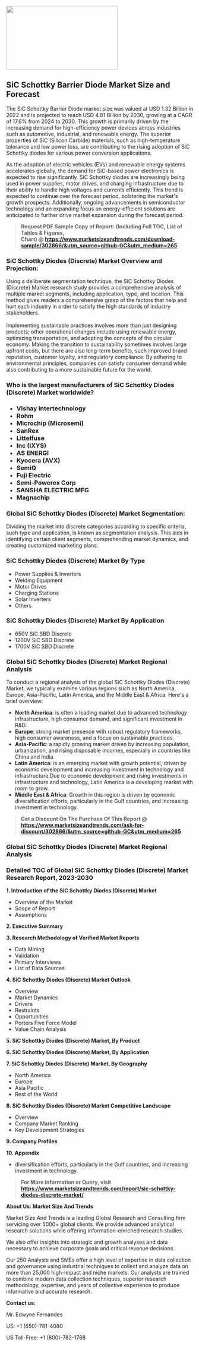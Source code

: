 <p><img class="alignnone size-medium wp-image-20088" src="https://ffe5etoiles.com/wp-content/uploads/2024/12/MST1-300x171.png" alt="" width="300" height="171" /></p><h2>SiC Schottky Barrier Diode Market Size and Forecast</h2><p>The SiC Schottky Barrier Diode market size was valued at USD 1.32 Billion in 2022 and is projected to reach USD 4.81 Billion by 2030, growing at a CAGR of 17.6% from 2024 to 2030. This growth is primarily driven by the increasing demand for high-efficiency power devices across industries such as automotive, industrial, and renewable energy. The superior properties of SiC (Silicon Carbide) materials, such as high-temperature tolerance and low power loss, are contributing to the rising adoption of SiC Schottky diodes for various power conversion applications.</p><p>As the adoption of electric vehicles (EVs) and renewable energy systems accelerates globally, the demand for SiC-based power electronics is expected to rise significantly. SiC Schottky diodes are increasingly being used in power supplies, motor drives, and charging infrastructure due to their ability to handle high voltages and currents efficiently. This trend is expected to continue over the forecast period, bolstering the market's growth prospects. Additionally, ongoing advancements in semiconductor technology and an expanding focus on energy-efficient solutions are anticipated to further drive market expansion during the forecast period.</p></p><blockquote id="" class=""><strong>Request PDF Sample Copy of Report: (Including Full TOC, List of Tables &amp; Figures, Chart)&nbsp;@&nbsp;<strong><a href="https://www.marketsizeandtrends.com/download-sample/302866/&utm_source=github-GC&utm_medium=265" target="_blank">https://www.marketsizeandtrends.com/download-sample/302866/&utm_source=github-GC&utm_medium=265</a></strong></strong></blockquote><h3 id="" class="">SiC Schottky Diodes (Discrete) Market&nbsp;Overview and Projection:</h3><p id="" class="">Using a deliberate segmentation technique, the SiC Schottky Diodes (Discrete) Market research study provides a comprehensive analysis of multiple market segments, including application, type, and location. This method gives readers a comprehensive grasp of the factors that help and hurt each industry in order to satisfy the high standards of industry stakeholders. <br /> <br />Implementing sustainable practices involves more than just designing products; other operational changes include using renewable energy, optimizing transportation, and adopting the concepts of the circular economy. Making the transition to sustainability sometimes involves large upfront costs, but there are also long-term benefits, such improved brand reputation, customer loyalty, and regulatory compliance. By adhering to environmental principles, companies can satisfy consumer demand while also contributing to a more sustainable future for the world.</p><h3 id="" class="">Who is the largest manufacturers of&nbsp;SiC Schottky Diodes (Discrete) Market worldwide?</h3><h3 class=""><p><ul><li>Vishay Intertechnology </li><li> Rohm </li><li> Microchip (Microsemi) </li><li> SanRex </li><li> Littelfuse </li><li> Inc (IXYS) </li><li> AS ENERGI </li><li> Kyocera (AVX) </li><li> SemiQ </li><li> Fuji Electric </li><li> Semi-Powerex Corp </li><li> SANSHA ELECTRIC MFG </li><li> Magnachip</li></ul></p></h3><h3 id="" class="">Global&nbsp;SiC Schottky Diodes (Discrete) Market Segmentation:</h3><p id="" class="">Dividing the market into discrete categories according to specific criteria, such type and application, is known as segmentation analysis. This aids in identifying certain client segments, comprehending market dynamics, and creating customized marketing plans.</p><h3 id="" class="">SiC Schottky Diodes (Discrete) Market&nbsp;By Type</h3><p><p><ul><li>Power Supplies & Inverters</li><li> Welding Equipment</li><li> Motor Drives</li><li> Charging Stations</li><li> Solar Inverters</li><li> Others</p></li></ul></p></p><h3 id="" class="">SiC Schottky Diodes (Discrete) Market&nbsp;By Application</h3><p class=""><p><ul><li>650V SiC SBD Discrete</li><li> 1200V SiC SBD Discrete</li><li> 1700V SiC SBD Discrete</li></ul></p></p><h3 id="" class="">Global SiC Schottky Diodes (Discrete) Market Regional Analysis</h3><p id="" class="">To conduct a regional analysis of the global SiC Schottky Diodes (Discrete) Market, we typically examine various regions such as North America, Europe, Asia-Pacific, Latin America, and the Middle East &amp; Africa. Here's a brief overview:</p><ul><li><strong>North America</strong>: is often a leading market due to advanced technology infrastructure, high consumer demand, and significant investment in R&amp;D.</li><li><strong>Europe</strong>: strong market presence with robust regulatory frameworks, high consumer awareness, and a focus on sustainable practices.</li><li><strong>Asia-Pacific</strong>: a rapidly growing market driven by increasing population, urbanization, and rising disposable incomes, especially in countries like China and India.</li><li><strong>Latin America</strong>: is an emerging market with growth potential, driven by economic development and increasing investment in technology and infrastructure.Due to economic development and rising investments in infrastructure and technology, Latin America is a developing market with room to grow.</li><li><strong>Middle East &amp; Africa</strong>: Growth in this region is driven by economic diversification efforts, particularly in the Gulf countries, and increasing investment in technology.</li></ul><blockquote id="" class=""><strong>Get a Discount On The Purchase Of This Report @ <strong><a href="https://www.marketsizeandtrends.com/ask-for-discount/302866/&utm_source=github-GC&utm_medium=265" target="_blank">https://www.marketsizeandtrends.com/ask-for-discount/302866/&utm_source=github-GC&utm_medium=265</a></strong></strong></blockquote><h3 id="" class="">Global SiC Schottky Diodes (Discrete) Market Regional Analysis</h3><h3 id="" class="">Detailed TOC of Global SiC Schottky Diodes (Discrete) Market Research Report, 2023-2030</h3><p id="" class=""><strong>1. Introduction of the SiC Schottky Diodes (Discrete) Market</strong></p><ul><li>Overview of the Market</li><li>Scope of Report</li><li>Assumptions</li></ul><p id="" class=""><strong>2. Executive Summary</strong></p><p id="" class=""><strong>3. Research Methodology of Verified Market Reports</strong></p><ul><li>Data Mining</li><li>Validation</li><li>Primary Interviews</li><li>List of Data Sources</li></ul><p id="" class=""><strong>4. SiC Schottky Diodes (Discrete) Market Outlook</strong></p><ul><li>Overview</li><li>Market Dynamics</li><li>Drivers</li><li>Restraints</li><li>Opportunities</li><li>Porters Five Force Model</li><li>Value Chain Analysis</li></ul><p id="" class=""><strong>5. SiC Schottky Diodes (Discrete) Market, By Product</strong></p><p id="" class=""><strong>6. SiC Schottky Diodes (Discrete) Market, By Application</strong></p><p id="" class=""><strong>7. SiC Schottky Diodes (Discrete) Market, By Geography</strong></p><ul><li>North America</li><li>Europe</li><li>Asia Pacific</li><li>Rest of the World</li></ul><p id="" class=""><strong>8. SiC Schottky Diodes (Discrete) Market Competitive Landscape</strong></p><ul><li>Overview</li><li>Company Market Ranking</li><li>Key Development Strategies</li></ul><p id="" class=""><strong>9. Company Profiles</strong></p><p id="" class=""><strong>10. Appendix</strong></p><ul><li>diversification efforts, particularly in the Gulf countries, and increasing investment in technology.</li></ul><blockquote id="" class=""><strong>For More Information or Query, visit <strong><strong><a href="https://www.marketsizeandtrends.com/report/sic-schottky-diodes-discrete-market/" target="_blank">https://www.marketsizeandtrends.com/report/sic-schottky-diodes-discrete-market/</a></strong></strong></strong></blockquote><p id="" class=""><strong>About Us: Market Size And Trends</strong></p><p id="" class="">Market Size And Trends is a leading Global Research and Consulting firm servicing over 5000+ global clients. We provide advanced analytical research solutions while offering information-enriched research studies.</p><p id="" class="">We also offer insights into strategic and growth analyses and data necessary to achieve corporate goals and critical revenue decisions.</p><p id="" class="">Our 250 Analysts and SMEs offer a high level of expertise in data collection and governance using industrial techniques to collect and analyze data on more than 25,000 high-impact and niche markets. Our analysts are trained to combine modern data collection techniques, superior research methodology, expertise, and years of collective experience to produce informative and accurate research.</p><p id="" class=""><strong>Contact us:</strong></p><p id="" class="">Mr. Edwyne Fernandes</p><p id="" class="">US: +1 (650)-781-4080</p><p id="" class="">US Toll-Free: +1 (800)-782-1768</p>
